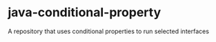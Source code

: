 # java-conditional-property
A repository that uses conditional properties to run selected interfaces
